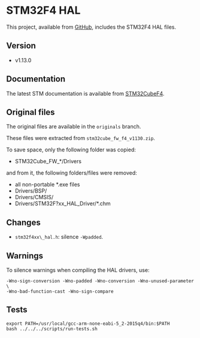 # STM32F4 HAL

This project, available from [GitHub](https://github.com/xpacks/stm32f4-hal),
includes the STM32F4 HAL files.

## Version

* v1.13.0

## Documentation

The latest STM documentation is available from
[STM32CubeF4](http://www.st.com/web/catalog/tools/FM147/CL1794/SC961/SS1743/LN1897/PF259243).

## Original files

The original files are available in the `originals` branch.

These files were extracted from `stm32cube_fw_f4_v1130.zip`.

To save space, only the following folder was copied:

* STM32Cube\_FW\_*/Drivers

and from it, the following folders/files were removed:

* all non-portable *.exe files
* Drivers/BSP/
* Drivers/CMSIS/
* Drivers/STM32F?xx\_HAL\_Driver/*.chm

## Changes

* `stm32f4xx\_hal.h`: silence `-Wpadded`.

## Warnings

To silence warnings when compiling the HAL drivers, use:

```
-Wno-sign-conversion -Wno-padded -Wno-conversion -Wno-unused-parameter \
-Wno-bad-function-cast -Wno-sign-compare
```

## Tests

```
export PATH=/usr/local/gcc-arm-none-eabi-5_2-2015q4/bin:$PATH
bash ../../../scripts/run-tests.sh
```
